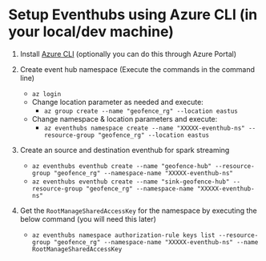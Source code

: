 # Setup Eventhubs using Azure CLI (in your local/dev machine)
    
 1. Install [Azure CLI](https://docs.microsoft.com/en-us/cli/azure/install-azure-cli?view=azure-cli-latest) (optionally you can do this through Azure Portal)
    
 2. Create event hub namespace (Execute the commands in the command line)
    * `az login`
    * Change location parameter as needed and execute: 
        * `az group create --name "geofence_rg" --location eastus`
    * Change namespace & location parameters and execute: 
        * `az eventhubs namespace create --name "XXXXX-eventhub-ns" --resource-group "geofence_rg" --location eastus`
 3. Create an source and destination eventhub for spark streaming
    * `az eventhubs eventhub create --name "geofence-hub" --resource-group "geofence_rg" --namespace-name "XXXXX-eventhub-ns"`
    * `az eventhubs eventhub create --name "sink-geofence-hub" --resource-group "geofence_rg" --namespace-name "XXXXX-eventhub-ns"`
 4. Get the `RootManageSharedAccessKey` for the namespace by executing the below command (you will need this later)
    * `az eventhubs namespace authorization-rule keys list --resource-group "geofence_rg" --namespace-name "XXXXX-eventhub-ns" --name RootManageSharedAccessKey`